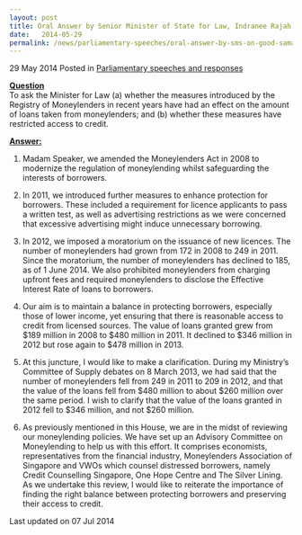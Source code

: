 ```yaml
---
layout: post
title: Oral Answer by Senior Minister of State for Law, Indranee Rajah, to Parliamentary Question on Good Samaritan Law
date:   2014-05-29
permalink: /news/parliamentary-speeches/oral-answer-by-sms-on-good-samaritan-law
---
```


29 May 2014 Posted in [Parliamentary speeches and responses](/news/parliamentary-speeches)


**<u>Question</u>**  
To ask the Minister for Law (a) whether the measures introduced by the Registry of Moneylenders in recent years have had an effect on the amount of loans taken from moneylenders; and (b) whether these measures have restricted access to credit.


**<u>Answer:</u>**  
1. Madam Speaker, we amended the Moneylenders Act in 2008 to modernize the regulation of moneylending whilst safeguarding the interests of borrowers.

2. In 2011, we introduced further measures to enhance protection for borrowers. These included a requirement for licence applicants to pass a written test, as well as advertising restrictions as we were concerned that excessive advertising might induce unnecessary borrowing.

3. In 2012, we imposed a moratorium on the issuance of new licences. The number of moneylenders had grown from 172 in 2008 to 249 in 2011. Since the moratorium, the number of moneylenders has declined to 185, as of 1 June 2014. We also prohibited moneylenders from charging upfront fees and required moneylenders to disclose the Effective Interest Rate of loans to borrowers.

4. Our aim is to maintain a balance in protecting borrowers, especially those of lower income, yet ensuring that there is reasonable access to credit from licensed sources. The value of loans granted grew from $189 million in 2008 to $480 million in 2011. It declined to $346 million in 2012 but rose again to $478 million in 2013.

5. At this juncture, I would like to make a clarification. During my Ministry’s Committee of Supply debates on 8 March 2013, we had said that the number of moneylenders fell from 249 in 2011 to 209 in 2012, and that the value of the loans fell from $480 million to about $260 million over the same period. I wish to clarify that the value of the loans granted in 2012 fell to $346 million, and not $260 million.

6. As previously mentioned in this House, we are in the midst of reviewing our moneylending policies. We have set up an Advisory Committee on Moneylending to help us with this effort. It comprises economists, representatives from the financial industry, Moneylenders Association of Singapore and VWOs which counsel distressed borrowers, namely Credit Counselling Singapore, One Hope Centre and The Silver Lining. As we undertake this review, I would like to reiterate the importance of finding the right balance between protecting borrowers and preserving their access to credit.

<p class="right-side-updated">Last updated on 07 Jul 2014</p> 
